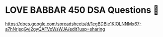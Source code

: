 # LOVE BABBAR 450 DSA Questions 🍎
https://docs.google.com/spreadsheets/d/1cgBDBie1KlOLNNMx67-a7hNrjsqGvj2gyQAFVoWsWJA/edit?usp=sharing
 

